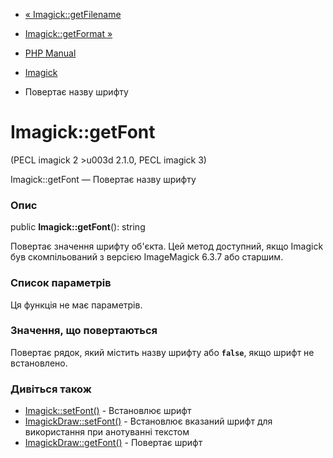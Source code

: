 - [« Imagick::getFilename](imagick.getfilename.md)
- [Imagick::getFormat »](imagick.getformat.md)

- [PHP Manual](index.md)
- [Imagick](class.imagick.md)
- Повертає назву шрифту

# Imagick::getFont

(PECL imagick 2 \>u003d 2.1.0, PECL imagick 3)

Imagick::getFont — Повертає назву шрифту

### Опис

public **Imagick::getFont**(): string

Повертає значення шрифту об'єкта. Цей метод доступний, якщо Imagick
був скомпільований з версією ImageMagick 6.3.7 або старшим.

### Список параметрів

Ця функція не має параметрів.

### Значення, що повертаються

Повертає рядок, який містить назву шрифту або **`false`**, якщо
шрифт не встановлено.

### Дивіться також

- [Imagick::setFont()](imagick.setfont.md) - Встановлює шрифт
- [ImagickDraw::setFont()](imagickdraw.setfont.md) - Встановлює
вказаний шрифт для використання при анотуванні текстом
- [ImagickDraw::getFont()](imagickdraw.getfont.md) - Повертає
шрифт
